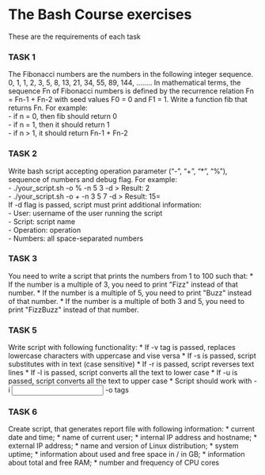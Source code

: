 <h1>The Bash Course exercises</h1>

These are the requirements of each task

<h3>TASK 1</h3>
The Fibonacci numbers are the numbers in the following integer sequence. 0, 1, 1, 2, 3, 5, 8, 13, 21, 34, 55, 89, 144, …….. In mathematical terms, the sequence Fn of Fibonacci numbers is defined by the recurrence relation Fn = Fn-1 + Fn-2 with seed values F0 = 0 and F1 = 1. Write a function fib that returns Fn. For example:<br>
    - if n = 0, then fib should return 0<br>
    - if n = 1, then it should return 1<br>
    - if n > 1, it should return Fn-1 + Fn-2

<h3>TASK 2</h3>
Write bash script accepting operation parameter (“-”, “+”, “*”, “%”), sequence of numbers and debug flag. For example:<br>
    - ./your_script.sh -o % -n 5 3 -d > Result: 2<br>
    - ./your_script.sh -o + -n 3 5 7 -d > Result: 15=<br>
If -d flag is passed, script must print additional information:<br>
    - User: username of the user running the script<br>
    - Script: script name<br>
    - Operation: operation<br>
    - Numbers: all space-separated numbers<br>


<h3>TASK 3</h3>
You need to write a script that prints the numbers from 1 to 100 such that:
    * If the number is a multiple of 3, you need to print "Fizz" instead of that number.
    * If the number is a multiple of 5, you need to print "Buzz" instead of that number.
    * If the number is a multiple of both 3 and 5, you need to print "FizzBuzz" instead of that number.

<h3>TASK 5</h3>
Write script with following functionality:
    * If -v tag is passed, replaces lowercase characters with uppercase and vise versa
    * If -s is passed, script substitutes <A_WORD> with <B_WORD> in text (case sensitive)
    * If -r is passed, script reverses text lines
    * If -l is passed, script converts all the text to lower case
    * If -u is passed, script converts all the text to upper case
    * Script should work with -i <input file> -o <output file> tags

<h3>TASK 6</h3>
Create script, that generates report file with following information:
    * current date and time;
    * name of current user;
    * internal IP address and hostname;
    * external IP address;
    * name and version of Linux distribution;
    * system uptime;
    * information about used and free space in / in GB;
    * information about total and free RAM;
    * number and frequency of CPU cores
